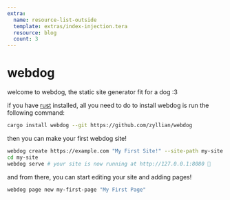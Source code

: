 ```yaml
---
extra:
  name: resource-list-outside
  template: extras/index-injection.tera
  resource: blog
  count: 3
---
```


# webdog

welcome to webdog, the static site generator fit for a dog :3

if you have [rust](https://rust-lang.org) installed, all you need to do to install webdog is run the following command:

```sh
cargo install webdog --git https://github.com/zyllian/webdog
```

then you can make your first webdog site!

```sh
webdog create https://example.com "My First Site!" --site-path my-site
cd my-site
webdog serve # your site is now running at http://127.0.0.1:8080 🥳
```

and from there, you can start editing your site and adding pages!

```sh
webdog page new my-first-page "My First Page"
```
